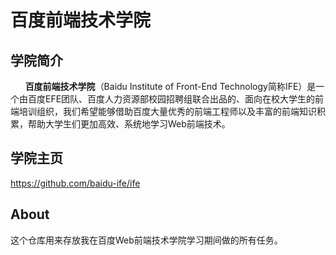 # 百度前端技术学院

## 学院简介

&nbsp;&nbsp;&nbsp;&nbsp;&nbsp;&nbsp;**百度前端技术学院**（Baidu Institute of Front-End Technology简称IFE）是一个由百度EFE团队、百度人力资源部校园招聘组联合出品的、面向在校大学生的前端培训组织，我们希望能够借助百度大量优秀的前端工程师以及丰富的前端知识积累，帮助大学生们更加高效、系统地学习Web前端技术。

## 学院主页

https://github.com/baidu-ife/ife

## About

这个仓库用来存放我在百度Web前端技术学院学习期间做的所有任务。